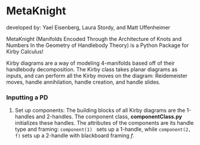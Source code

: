 # MetaKnight

developed by: Yael Eisenberg, Laura Stordy, and Matt Uffenheimer

MetaKnight (Manifolds Encoded Through the Architecture of Knots and Numbers In the Geometry of Handlebody Theory) is a Python Package for Kirby Calculus!

Kirby diagrams are a way of modeling 4-manifolds based off of their handlebody decomposition. The Kirby class takes planar diagrams as inputs, and can perform all the Kirby moves on the diagram: Reidemeister moves, handle annihilation, handle creation, and handle slides.

### Inputting a PD

1. Set up components:
The building blocks of all Kirby diagrams are the 1-handles and 2-handles. The component class, **componentClass.py** initializes these handles.
The attributes of the components are its handle type and framing:
  ```component(1) ```
sets up a 1-handle, while
  ```component(2, f)```
sets up a 2-handle with blackboard framing *f*.



